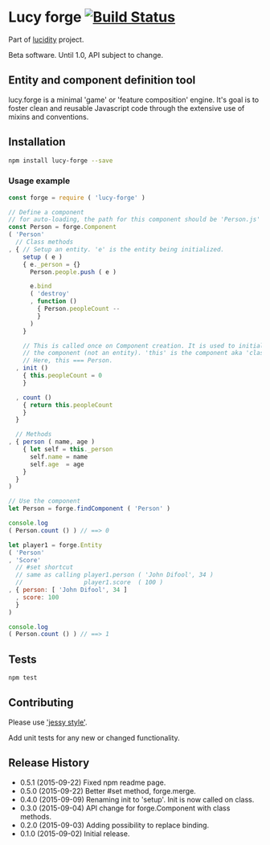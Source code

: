 # Lucy forge  [![Build Status](https://travis-ci.org/lucidogen/lucy-forge.svg)](https://travis-ci.org/lucidogen/lucy-forge)

Part of [lucidity](http://lucidity.io) project.

Beta software. Until 1.0, API subject to change.

## Entity and component definition tool

lucy.forge is a minimal 'game' or 'feature composition' engine. It's goal is to
foster clean and reusable Javascript code through the extensive use of mixins
and conventions.

## Installation

  ```sh
  npm install lucy-forge --save
  ```

### Usage example

  ```js
  const forge = require ( 'lucy-forge' )

  // Define a component
  // for auto-loading, the path for this component should be 'Person.js'
  const Person = forge.Component
  ( 'Person'
    // Class methods
  , { // Setup an entity. 'e' is the entity being initialized.
      setup ( e )
      { e._person = {}
        Person.people.push ( e )

        e.bind
        ( 'destroy'
        , function ()
          { Person.peopleCount --
          }
        )
      }

      // This is called once on Component creation. It is used to initialize
      // the component (not an entity). 'this' is the component aka 'class'.
      // Here, this === Person.
    , init ()
      { this.peopleCount = 0
      }

    , count ()
      { return this.peopleCount
      }
    }

    // Methods
  , { person ( name, age )
      { let self = this._person
        self.name = name
        self.age  = age
      }
    }
  )

  // Use the component
  let Person = forge.findComponent ( 'Person' )

  console.log
  ( Person.count () ) // ==> 0

  let player1 = forge.Entity
  ( 'Person'
  , 'Score'
    // #set shortcut
    // same as calling player1.person ( 'John Difool', 34 )
    //                 player1.score  ( 100 )
  , { person: [ 'John Difool', 34 ]  
    , score: 100
    }
  )

  console.log
  ( Person.count () ) // ==> 1
  ```


## Tests

  ```sh
  npm test 
  ```

## Contributing

Please use ['jessy style'](http://github.com/lucidogen/jessy).

Add unit tests for any new or changed functionality.

## Release History

  * 0.5.1 (2015-09-22) Fixed npm readme page.
  * 0.5.0 (2015-09-22) Better #set method, forge.merge.
  * 0.4.0 (2015-09-09) Renaming init to 'setup'. Init is now called on class.
  * 0.3.0 (2015-09-04) API change for forge.Component with class methods.
  * 0.2.0 (2015-09-03) Adding possibility to replace binding.
  * 0.1.0 (2015-09-02) Initial release.

